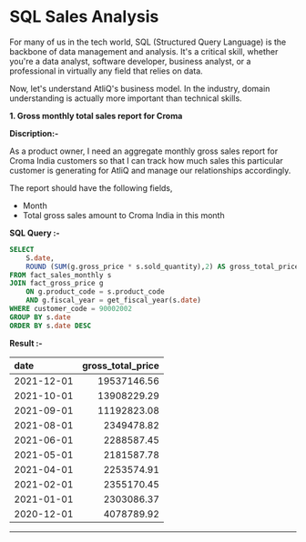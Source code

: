 # SQL Sales Analysis

For many of us in the tech world, SQL (Structured Query Language) is the backbone of data management and analysis. It's a critical skill, whether you're a data analyst, software developer, business analyst, or a professional in virtually any field that relies on data.

Now, let's understand AtliQ's business model. In the industry, domain understanding is actually more important than technical skills.

**1. Gross monthly total sales report for Croma**

**Discription:-**


As a product owner, I need an aggregate monthly gross sales report for Croma India customers so that I can track how much sales this particular customer is generating for AtliQ and manage our relationships accordingly.

The report should have the following fields,

- Month
- Total gross sales amount to Croma India in this month

**SQL Query :-**

```sql
SELECT
    S.date,
    ROUND (SUM(g.gross_price * s.sold_quantity),2) AS gross_total_price
FROM fact_sales_monthly s
JOIN fact_gross_price g
    ON g.product_code = s.product_code
    AND g.fiscal_year = get_fiscal_year(s.date)
WHERE customer_code = 90002002
GROUP BY s.date
ORDER BY s.date DESC

```

**Result :-**

| date | gross_total_price |
| :- | -: |
| 2021-12-01 | 19537146.56
| 2021-10-01 | 13908229.29 |
| 2021-09-01 | 11192823.08 |
| 2021-08-01 | 2349478.82 |
| 2021-06-01 | 2288587.45 |
| 2021-05-01 | 2181587.78 |
| 2021-04-01 | 2253574.91 |
| 2021-02-01 | 2355170.45 |
| 2021-01-01 | 2303086.37 |
| 2020-12-01 | 4078789.92 |

---



